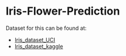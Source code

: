 # Iris-Flower-Prediction
Dataset for this can be found at:
- [Iris_dataset_UCI](https://archive.ics.uci.edu/ml/datasets/iris)
- [Iris_dataset_kaggle](https://www.kaggle.com/uciml/iris)
